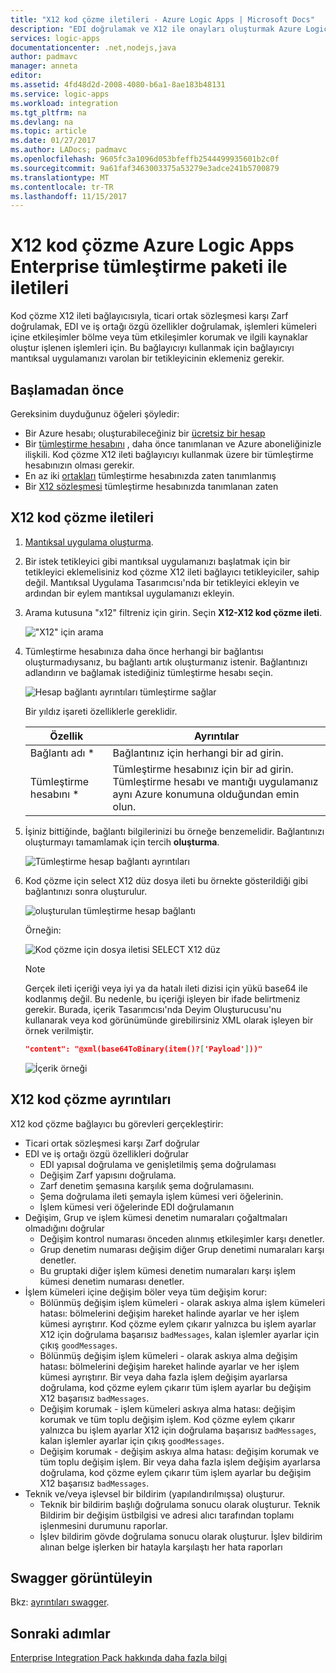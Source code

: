 ```yaml
---
title: "X12 kod çözme iletileri - Azure Logic Apps | Microsoft Docs"
description: "EDI doğrulamak ve X12 ile onayları oluşturmak Azure Logic Apps için Kurumsal tümleştirme paketindeki ileti Kodlayıcısı"
services: logic-apps
documentationcenter: .net,nodejs,java
author: padmavc
manager: anneta
editor: 
ms.assetid: 4fd48d2d-2008-4080-b6a1-8ae183b48131
ms.service: logic-apps
ms.workload: integration
ms.tgt_pltfrm: na
ms.devlang: na
ms.topic: article
ms.date: 01/27/2017
ms.author: LADocs; padmavc
ms.openlocfilehash: 9605fc3a1096d053bfeffb2544499935601b2c0f
ms.sourcegitcommit: 9a61faf3463003375a53279e3adce241b5700879
ms.translationtype: MT
ms.contentlocale: tr-TR
ms.lasthandoff: 11/15/2017
---
```

# <a name="decode-x12-messages-for-azure-logic-apps-with-the-enterprise-integration-pack"></a>X12 kod çözme Azure Logic Apps Enterprise tümleştirme paketi ile iletileri

Kod çözme X12 ileti bağlayıcısıyla, ticari ortak sözleşmesi karşı Zarf doğrulamak, EDI ve iş ortağı özgü özellikler doğrulamak, işlemleri kümeleri içine etkileşimler bölme veya tüm etkileşimler korumak ve ilgili kaynaklar oluştur işlenen işlemleri için. Bu bağlayıcıyı kullanmak için bağlayıcıyı mantıksal uygulamanızı varolan bir tetikleyicinin eklemeniz gerekir.

## <a name="before-you-start"></a>Başlamadan önce

Gereksinim duyduğunuz öğeleri şöyledir:

* Bir Azure hesabı; oluşturabileceğiniz bir [ücretsiz bir hesap](https://azure.microsoft.com/free)
* Bir [tümleştirme hesabını](logic-apps-enterprise-integration-create-integration-account.md) , daha önce tanımlanan ve Azure aboneliğinizle ilişkili. Kod çözme X12 ileti bağlayıcıyı kullanmak üzere bir tümleştirme hesabınızın olması gerekir.
* En az iki [ortakları](logic-apps-enterprise-integration-partners.md) tümleştirme hesabınızda zaten tanımlanmış
* Bir [X12 sözleşmesi](logic-apps-enterprise-integration-x12.md) tümleştirme hesabınızda tanımlanan zaten

## <a name="decode-x12-messages"></a>X12 kod çözme iletileri

1. [Mantıksal uygulama oluşturma](logic-apps-create-a-logic-app.md).

2. Bir istek tetikleyici gibi mantıksal uygulamanızı başlatmak için bir tetikleyici eklemelisiniz kod çözme X12 ileti bağlayıcı tetikleyiciler, sahip değil. Mantıksal Uygulama Tasarımcısı'nda bir tetikleyici ekleyin ve ardından bir eylem mantıksal uygulamanızı ekleyin.

3.  Arama kutusuna "x12" filtreniz için girin. Seçin **X12-X12 kod çözme ileti**.
   
    !["X12" için arama](media/logic-apps-enterprise-integration-x12-decode/x12decodeimage1.png)  

3. Tümleştirme hesabınıza daha önce herhangi bir bağlantısı oluşturmadıysanız, bu bağlantı artık oluşturmanız istenir. Bağlantınızı adlandırın ve bağlamak istediğiniz tümleştirme hesabı seçin. 

    ![Hesap bağlantı ayrıntıları tümleştirme sağlar](media/logic-apps-enterprise-integration-x12-decode/x12decodeimage4.png)

    Bir yıldız işareti özelliklerle gereklidir.

    | Özellik | Ayrıntılar |
    | --- | --- |
    | Bağlantı adı * |Bağlantınız için herhangi bir ad girin. |
    | Tümleştirme hesabını * |Tümleştirme hesabınız için bir ad girin. Tümleştirme hesabı ve mantığı uygulamanız aynı Azure konumuna olduğundan emin olun. |

5.  İşiniz bittiğinde, bağlantı bilgilerinizi bu örneğe benzemelidir. Bağlantınızı oluşturmayı tamamlamak için tercih **oluşturma**.
   
    ![Tümleştirme hesap bağlantı ayrıntıları](media/logic-apps-enterprise-integration-x12-decode/x12decodeimage5.png) 

6. Kod çözme için select X12 düz dosya ileti bu örnekte gösterildiği gibi bağlantınızı sonra oluşturulur.

    ![oluşturulan tümleştirme hesap bağlantı](media/logic-apps-enterprise-integration-x12-decode/x12decodeimage6.png) 

    Örneğin:

    ![Kod çözme için dosya iletisi SELECT X12 düz](media/logic-apps-enterprise-integration-x12-decode/x12decodeimage7.png) 

   > [!NOTE]
   > Gerçek ileti içeriği veya iyi ya da hatalı ileti dizisi için yükü base64 ile kodlanmış değil. Bu nedenle, bu içeriği işleyen bir ifade belirtmeniz gerekir.
   > Burada, içerik Tasarımcısı'nda Deyim Oluşturucusu'nu kullanarak veya kod görünümünde girebilirsiniz XML olarak işleyen bir örnek verilmiştir.
   > ``` json
   > "content": "@xml(base64ToBinary(item()?['Payload']))"
   > ```
   > ![İçerik örneği](media/logic-apps-enterprise-integration-x12-decode/content-example.png)
   >


## <a name="x12-decode-details"></a>X12 kod çözme ayrıntıları

X12 kod çözme bağlayıcı bu görevleri gerçekleştirir:

* Ticari ortak sözleşmesi karşı Zarf doğrular
* EDI ve iş ortağı özgü özellikleri doğrular
  * EDI yapısal doğrulama ve genişletilmiş şema doğrulaması
  * Değişim Zarf yapısını doğrulama.
  * Zarf denetim şemasına karşılık şema doğrulamasını.
  * Şema doğrulama ileti şemayla işlem kümesi veri öğelerinin.
  * İşlem kümesi veri öğelerinde EDI doğrulamanın 
* Değişim, Grup ve işlem kümesi denetim numaraları çoğaltmaları olmadığını doğrular
  * Değişim kontrol numarası önceden alınmış etkileşimler karşı denetler.
  * Grup denetim numarası değişim diğer Grup denetimi numaraları karşı denetler.
  * Bu gruptaki diğer işlem kümesi denetim numaraları karşı işlem kümesi denetim numarası denetler.
* İşlem kümeleri içine değişim böler veya tüm değişim korur:
  * Bölünmüş değişim işlem kümeleri - olarak askıya alma işlem kümeleri hatası: bölmelerini değişim hareket halinde ayarlar ve her işlem kümesi ayrıştırır. 
  Kod çözme eylem çıkarır yalnızca bu işlem ayarlar X12 için doğrulama başarısız `badMessages`, kalan işlemler ayarlar için çıkış `goodMessages`.
  * Bölünmüş değişim işlem kümeleri - olarak askıya alma değişim hatası: bölmelerini değişim hareket halinde ayarlar ve her işlem kümesi ayrıştırır. 
  Bir veya daha fazla işlem değişim ayarlarsa doğrulama, kod çözme eylem çıkarır tüm işlem ayarlar bu değişim X12 başarısız `badMessages`.
  * Değişim korumak - işlem kümeleri askıya alma hatası: değişim korumak ve tüm toplu değişim işlem. 
  Kod çözme eylem çıkarır yalnızca bu işlem ayarlar X12 için doğrulama başarısız `badMessages`, kalan işlemler ayarlar için çıkış `goodMessages`.
  * Değişim korumak - değişim askıya alma hatası: değişim korumak ve tüm toplu değişim işlem. 
  Bir veya daha fazla işlem değişim ayarlarsa doğrulama, kod çözme eylem çıkarır tüm işlem ayarlar bu değişim X12 başarısız `badMessages`. 
* Teknik ve/veya işlevsel bir bildirim (yapılandırılmışsa) oluşturur.
  * Teknik bir bildirim başlığı doğrulama sonucu olarak oluşturur. Teknik Bildirim bir değişim üstbilgisi ve adresi alıcı tarafından toplamı işlenmesini durumunu raporlar.
  * İşlev bildirim gövde doğrulama sonucu olarak oluşturur. İşlev bildirim alınan belge işlerken bir hatayla karşılaştı her hata raporları

## <a name="view-the-swagger"></a>Swagger görüntüleyin
Bkz: [ayrıntıları swagger](/connectors/x12/). 

## <a name="next-steps"></a>Sonraki adımlar
[Enterprise Integration Pack hakkında daha fazla bilgi](../logic-apps/logic-apps-enterprise-integration-overview.md "Enterprise Integration Pack hakkında bilgi edinin") 

